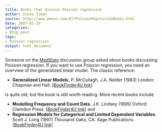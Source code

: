 ```yaml
---
title: Books that discuss Poisson regression
author: Steve Simon
source: http://www.pmean.com/07/PoissonRegressionBooks.html
date: 2007-01-19
categories:
- Blog post
tags:
- Poisson regression
output: html_document
---
```

Someone on the [MedStats](../category/InterestingWebsites.html#MeStXx)
discussion group asked about books discussing Poisson regression. If you
want to use Poisson regression, you need an overview of the generalized
linear model. The classic reference:

-   **Generalized Linear Models.** P. McCullagh, J.A. Nelder (1983)
    London: Chapman and Hall. [\[BookFinder4U
    link\]](http://www.bookfinder4u.com/detail/0412238500.html)

is quite old, but the book is still worth reading. More recent books
include

-   **Modelling Frequency and Count Data.** J.K. Lindsey (1995) Oxford:
    Claredon Press. [\[BookFinder4U
    link\]](http://www.bookfinder4u.com/detail/0198523319.html) and
-   **Regression Models for Categorical and Limited Dependent
    Variables.** Scott J. Long (1997) Thousand Oaks, CA: Sage
    Publications. [\[BookFinder4U
    link\]](http://www.bookfinder4u.com/detail/0803973748.html)
